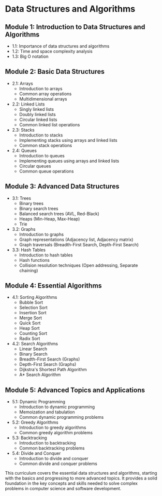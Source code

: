 # Data Structures and Algorithms

## Module 1: Introduction to Data Structures and Algorithms
- 1.1: Importance of data structures and algorithms
- 1.2: Time and space complexity analysis
- 1.3: Big O notation

## Module 2: Basic Data Structures
- 2.1: Arrays
  - Introduction to arrays
  - Common array operations
  - Multidimensional arrays
- 2.2: Linked Lists
  - Singly linked lists
  - Doubly linked lists
  - Circular linked lists
  - Common linked list operations
- 2.3: Stacks
  - Introduction to stacks
  - Implementing stacks using arrays and linked lists
  - Common stack operations
- 2.4: Queues
  - Introduction to queues
  - Implementing queues using arrays and linked lists
  - Circular queues
  - Common queue operations

## Module 3: Advanced Data Structures
- 3.1: Trees
  - Binary trees
  - Binary search trees
  - Balanced search trees (AVL, Red-Black)
  - Heaps (Min-Heap, Max-Heap)
  - Trie
- 3.2: Graphs
  - Introduction to graphs
  - Graph representations (Adjacency list, Adjacency matrix)
  - Graph traversals (Breadth-First Search, Depth-First Search)
- 3.3: Hash Tables
  - Introduction to hash tables
  - Hash functions
  - Collision resolution techniques (Open addressing, Separate chaining)

## Module 4: Essential Algorithms
- 4.1: Sorting Algorithms
  - Bubble Sort
  - Selection Sort
  - Insertion Sort
  - Merge Sort
  - Quick Sort
  - Heap Sort
  - Counting Sort
  - Radix Sort
- 4.2: Search Algorithms
  - Linear Search
  - Binary Search
  - Breadth-First Search (Graphs)
  - Depth-First Search (Graphs)
  - Dijkstra's Shortest Path Algorithm
  - A* Search Algorithm

## Module 5: Advanced Topics and Applications
- 5.1: Dynamic Programming
  - Introduction to dynamic programming
  - Memoization and tabulation
  - Common dynamic programming problems
- 5.2: Greedy Algorithms
  - Introduction to greedy algorithms
  - Common greedy algorithm problems
- 5.3: Backtracking
  - Introduction to backtracking
  - Common backtracking problems
- 5.4: Divide and Conquer
  - Introduction to divide and conquer
  - Common divide and conquer problems

This curriculum covers the essential data structures and algorithms, starting with the basics and progressing to more advanced topics. It provides a solid foundation in the key concepts and skills needed to solve complex problems in computer science and software development.
